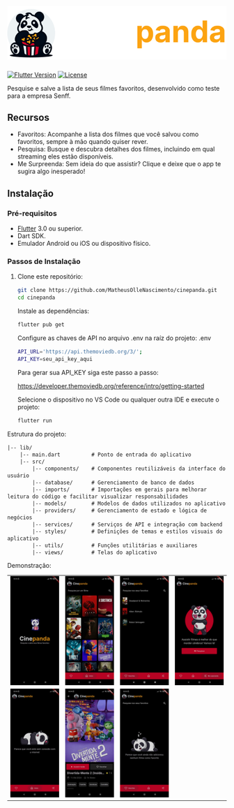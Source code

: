 # ![Cinepanda](https://github.com/MatheusOlleNascimento/cinepanda/blob/main/assets/logo_full.png)

[![Flutter Version](https://img.shields.io/badge/Flutter-3.0.0-blue.svg)](https://flutter.dev) [![License](https://img.shields.io/badge/license-MIT-green.svg)](LICENSE)

Pesquise e salve a lista de seus filmes favoritos, desenvolvido como teste para a empresa Senff.

## **Recursos**

- Favoritos: Acompanhe a lista dos filmes que você salvou como favoritos, sempre à mão quando quiser rever.
- Pesquisa: Busque e descubra detalhes dos filmes, incluindo em qual streaming eles estão disponíveis.
- Me Surpreenda: Sem ideia do que assistir? Clique e deixe que o app te sugira algo inesperado!

## **Instalação**

### Pré-requisitos

- [Flutter](https://flutter.dev/docs/get-started/install) 3.0 ou superior.
- Dart SDK.
- Emulador Android ou iOS ou dispositivo físico.

### Passos de Instalação

1. Clone este repositório:

   ```bash
   git clone https://github.com/MatheusOlleNascimento/cinepanda.git
   cd cinepanda
   ```

   Instale as dependências:

   ```bash
   flutter pub get
   ```

   Configure as chaves de API no arquivo .env na raíz do projeto:
   .env

   ```bash
   API_URL='https://api.themoviedb.org/3/';
   API_KEY=seu_api_key_aqui
   ```

   Para gerar sua API_KEY siga este passo a passo:

   https://developer.themoviedb.org/reference/intro/getting-started

   Selecione o dispositivo no VS Code ou qualquer outra IDE e execute o projeto:

   ```bash
   flutter run
   ```

Estrutura do projeto:

```
|-- lib/
    |-- main.dart          # Ponto de entrada do aplicativo
    |-- src/
        |-- components/    # Componentes reutilizáveis da interface do usuário
        |-- database/      # Gerenciamento de banco de dados
        |-- imports/       # Importações em gerais para melhorar leitura do código e facilitar visualizar responsabilidades
        |-- models/        # Modelos de dados utilizados no aplicativo
        |-- providers/     # Gerenciamento de estado e lógica de negócios
        |-- services/      # Serviços de API e integração com backend
        |-- styles/        # Definições de temas e estilos visuais do aplicativo
        |-- utils/         # Funções utilitárias e auxiliares
        |-- views/         # Telas do aplicativo
```

Demonstração:

<table>
  <tr>
    <td><img src="https://github.com/MatheusOlleNascimento/cinepanda/blob/main/assets/demos/splash.jpeg" width="250"/></td>
    <td><img src="https://github.com/MatheusOlleNascimento/cinepanda/blob/main/assets/demos/tela_inicial.jpeg" width="250"/></td>
    <td><img src="https://github.com/MatheusOlleNascimento/cinepanda/blob/main/assets/demos/favoritos.jpeg" width="250"/></td>
    <td><img src="https://github.com/MatheusOlleNascimento/cinepanda/blob/main/assets/demos/me_surpreenda.jpeg" width="250"/></td>
  </tr>
  <tr>
    <td><img src="https://github.com/MatheusOlleNascimento/cinepanda/blob/main/assets/demos/sem_internet.jpeg" width="250"/></td>    
    <td><img src="https://github.com/MatheusOlleNascimento/cinepanda/blob/main/assets/demos/detalhamento.jpeg" width="250"/></td>
    <td><img src="https://github.com/MatheusOlleNascimento/cinepanda/blob/main/assets/demos/sem_favoritos.jpeg" width="250"/></td>
  </tr>
</table>
